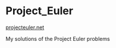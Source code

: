# Project_Euler

[projecteuler.net](https://projecteuler.net/)

My solutions of the Project Euler problems
